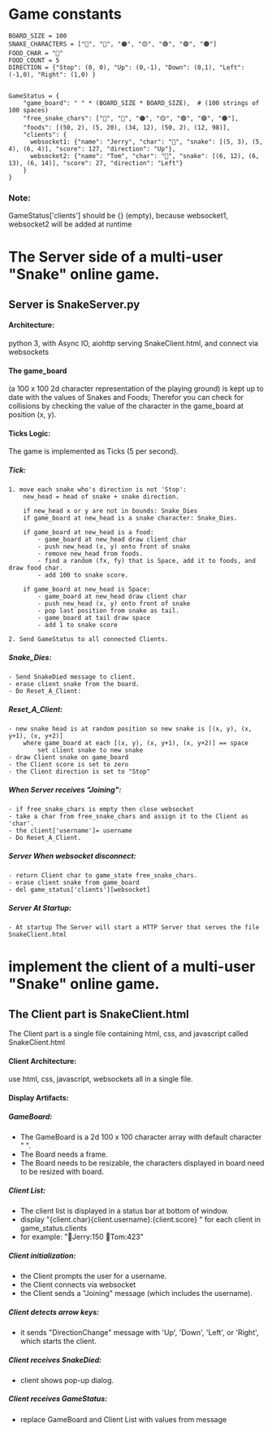 
# Game constants
    BOARD_SIZE = 100
    SNAKE_CHARACTERS = ["🔴", "🔵", "🟠", "🟡", "🟢", "🟣", "🟤"]
    FOOD_CHAR = "🍎"
    FOOD_COUNT = 5
    DIRECTION = {"Stop": (0, 0), "Up": (0,-1), "Down": (0,1), "Left": (-1,0), "Right": (1,0) }
    
    
    GameStatus = {
        "game_board": " " * (BOARD_SIZE * BOARD_SIZE),  # (100 strings of 100 spaces)
        "free_snake_chars": ["🔴", "🔵", "🟠", "🟡", "🟢", "🟣", "🟤"],
        "foods": [(50, 2), (5, 20), (34, 12), (50, 2), (12, 98)],
        "clients": {
          websocket1: {"name": "Jerry", "char": "🔴", "snake": [(5, 3), (5, 4), (6, 4)], "score": 127, "direction": "Up"},
          websocket2: {"name": "Tom", "char": "🔵", "snake": [(6, 12), (6, 13), (6, 14)], "score": 27, "direction": "Left"}
        }
    }

### Note: 

GameStatus['clients'] should be {} (empty), 
because websocket1, websocket2 will be added at runtime 


# The Server side of a multi-user "Snake" online game.

## Server is SnakeServer.py

#### Architecture: 
python 3, with Async IO, aiohttp serving SnakeClient.html, and connect via websockets

#### The game_board 
(a 100 x 100 2d character representation of the playing ground) is kept up to date with the values of Snakes and Foods; Therefor you can check for collisions by checking the value of the character in the game_board at position (x, y).

#### Ticks Logic:
The game is implemented as Ticks (5 per second).
##### Tick:
    1. move each snake who's direction is not 'Stop':
        new_head = head of snake + snake direction.

        if new_head x or y are not in bounds: Snake_Dies
        if game_board at new_head is a snake character: Snake_Dies.

        if game_board at new_head is a food:
            - game_board at new_head draw client char
            - push new_head (x, y) onto front of snake
            - remove new_head from foods.
            - find a random (fx, fy) that is Space, add it to foods, and draw food char.
            - add 100 to snake score.

        if game_board at new_head is Space:
            - game_board at new_head draw client char
            - push new_head (x, y) onto front of snake
            - pop last position from snake as tail.
            - game_board at tail draw space
            - add 1 to snake score

    2. Send GameStatus to all connected Clients.

##### Snake_Dies:
    - Send SnakeDied message to client.
    - erase client snake from the board.
    - Do Reset_A_Client:

##### Reset_A_Client:
    - new snake head is at random position so new snake is [(x, y), (x, y+1), (x, y+2)]
        where game_board at each [(x, y), (x, y+1), (x, y+2)] == space
            set client snake to new snake
    - draw Client snake on game_board
    - the Client score is set to zero
    - the Client direction is set to "Stop"

##### When Server receives "Joining":
    - if free_snake_chars is empty then close websocket
    - take a char from free_snake_chars and assign it to the Client as 'char'.
    - the client['username']= username
    - Do Reset_A_Client.

##### Server When websocket disconnect:
    - return Client char to game_state free_snake_chars.
    - erase client snake from game_board
    - del game_status['clients'][websocket]

##### Server At Startup:
    - At startup The Server will start a HTTP Server that serves the file SnakeClient.html

# implement the client of a multi-user "Snake" online game.
## The Client part is SnakeClient.html
The Client part is a single file containing html, css, and javascript called SnakeClient.html

#### Client Architecture: 
use html, css, javascript, websockets all in a single file.

#### Display Artifacts:
##### GameBoard:
- The GameBoard is a 2d 100 x 100 character array with default character " ".
- The Board needs a frame.
- The Board needs to be resizable, the characters displayed in board need to be resized with board.

##### Client List:
- The client list is displayed in a status bar at bottom of window.
- display "{client.char}{client.username}:{client.score} " for each client in game_status.clients
- for example: "🔴Jerry:150  🔵Tom:423"

##### Client initialization:
- the Client prompts the user for a username.
- the Client connects via websocket
- the Client sends a "Joining" message (which includes the username).

##### Client detects arrow keys:
- it sends "DirectionChange" message with 'Up', 'Down', 'Left', or 'Right', which starts the client.

##### Client receives SnakeDied:
- client shows pop-up dialog.

##### Client receives GameStatus:
- replace GameBoard and Client List with values from message



